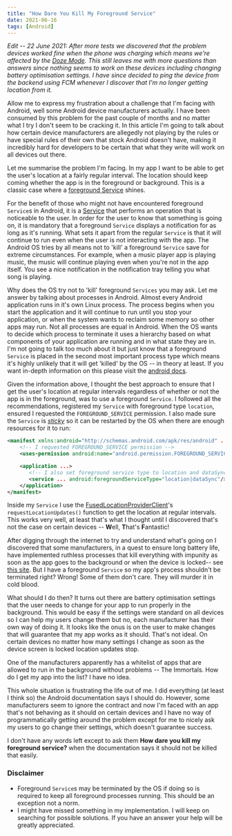 ```yaml
---
title: "How Dare You Kill My Foreground Service"
date: 2021-06-16
tags: [Android]
---
```


_Edit -- 22 June 2021: After more tests we discovered that the problem devices worked fine when the phone was charging which means we're affected by the [Doze Mode](https://developer.android.com/training/monitoring-device-state/doze-standby). This still leaves me with more questions than answers since nothing seems to work on these devices including changing battery optimisation settings. I have since decided to ping the device from the backend using FCM whenever I discover that I'm no longer getting location from it._

Allow me to express my frustration about a challenge that I'm facing with Android, well some Android device manufacturers actually. I have been consumed by this problem for the past couple of months and no matter what I try I don't seem to be cracking it. In this article I'm going to talk about how certain device manufacturers are allegedly not playing by the rules or have special rules of their own that stock Android doesn't have, making it incredibly hard for developers to be certain that what they write will work on all devices out there.

Let me summarise the problem I'm facing. In my app I want to be able to get the user's location at a fairly regular interval. The location should keep coming whether the app is in the foreground or background. This is a classic case where a [foreground Service](https://developer.android.com/guide/components/foreground-services) shines.

For the benefit of those who might not have encountered foreground `Service`s in Android, it is a [Service](https://developer.android.com/guide/components/services) that performs an operation that is noticeable to the user. In order for the user to know that something is going on, it is mandatory that a foreground `Service` displays a notification for as long as it's running. What sets it apart from the regular `Service` is that it will continue to run even when the user is not interacting with the app. The Android OS tries by all means not to 'kill' a foreground `Service` save for extreme circumstances. For example, when a music player app is playing music, the music will continue playing even when you're not in the app itself. You see a nice notification in the notification tray telling you what song is playing.

Why does the OS try not to 'kill' foreground `Services` you may ask. Let me answer by talking about processes in Android. Almost every Android application runs in it's own Linux process. The process begins when you start the application and it will continue to run until you stop your application, or when the system wants to reclaim some memory so other apps may run. Not all processes are equal in Android. When the OS wants to decide which process to terminate it uses a hierarchy based on what components of your application are running and in what state they are in. I'm not going to talk too much about it but just know that a foreground `Service` is placed in the second most important process type which means it's highly unlikely that it will get 'killed' by the OS -- in theory at least. If you want in-depth information on this please visit the [android docs](https://developer.android.com/guide/components/activities/process-lifecycle).

Given the information above, I thought the best approach to ensure that I get the user's location at regular intervals regardless of whether or not the app is in the foreground, was to use a foreground `Service`. I followed all the recommendations, registered my `Service` with foreground type `location`, ensured I requested the `FOREGROUND_SERVICE` permission. I also made sure the `Service` is [_sticky_](https://developer.android.com/reference/android/app/Service#START_STICKY) so it can be restarted by the OS when there are enough resources for it to run:

```xml
<manifest xmlns:android="http://schemas.android.com/apk/res/android" ...>
    <!-- I requested FOREGROUND_SERVICE permission -->
    <uses-permission android:name="android.permission.FOREGROUND_SERVICE"/>

    <application ...>
       <!-- I also set foreground service type to location and dataSync-->
       <service ... android:foregroundServiceType="location|dataSync"/>
    </application>
</manifest>
```

Inside my `Service` I use the [FusedLocationProviderClient](https://developers.google.com/android/reference/com/google/android/gms/location/FusedLocationProviderClient)'s `requestLocationUpdates()` function to get the location at regular intervals. This works very well, at least that's what I thought until I discovered that's not the case on certain devices -- **W**ell, **T**hat's **F**antastic!

After digging through the internet to try and understand what's going on I discovered that some manufacturers, in a quest to ensure long battery life, have implemented ruthless processes that kill everything with impunity as soon as the app goes to the background or when the device is locked-- see [this site](https://dontkillmyapp.com/). But I have a foreground `Service` so my app's process shouldn't be terminated right? Wrong! Some of them don't care. They will murder it in cold blood.

What should I do then? It turns out there are battery optimisation settings that the user needs to change for your app to run properly in the background. This would be easy if the settings were standard on all devices so I can help my users change them but no, each manufacturer has their own way of doing it. It looks like the onus is on the user to make changes that will guarantee that my app works as it should. That's not ideal. On certain devices no matter how many settings I change as soon as the device screen is locked location updates stop.

One of the manufacturers apparently has a whitelist of apps that are allowed to run in the background without problems -- The Immortals. How do I get my app into the list? I have no idea.

This whole situation is frustrating the life out of me. I did everything (at least I think so) the Android documentation says I should do. However, some manufacturers seem to ignore the contract and now I'm faced with an app that's not behaving as it should on certain devices and I have no way of programmatically getting around the problem except for me to nicely ask my users to go change their settings, which doesn't guarantee success.

I don't have any words left except to ask them **How dare you kill my foreground service?** when the documentation says it should not be killed that easily.

### Disclaimer

- Foreground `Service`s may be terminated by the OS if doing so is required to keep all foreground processes running. This should be an exception not a norm.
- I might have missed something in my implementation. I will keep on searching for possible solutions. If you have an answer your help will be greatly appreciated.
